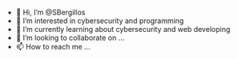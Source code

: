 - 👋 Hi, I’m @SBergillos
- 👀 I’m interested in cybersecurity and programming
- 🌱 I’m currently learning about cybersecurity and web developing
- 💞️ I’m looking to collaborate on ...
- 📫 How to reach me ...

<!---
SBergillos/SBergillos is a ✨ special ✨ repository because its `README.md` (this file) appears on your GitHub profile.
You can click the Preview link to take a look at your changes.
--->
